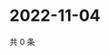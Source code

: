 # 2022-11-04

共 0 条

<!-- BEGIN WEIBO -->
<!-- 最后更新时间 Fri Nov 04 2022 16:24:11 GMT+0800 (China Standard Time) -->

<!-- END WEIBO -->
